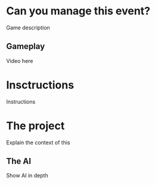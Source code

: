 <link rel="shortcut icon" type="image/x-icon" href="favicon.ico">
<html>
<body>
  <h1>Can you manage this event?</h1>
    <p>Game description</p>
  <h2>Gameplay</h2>
    <p>Video here</p>
  <h1>Insctructions</h1>
    <p>Instructions</p>
  <h1>The project</h1>
    <p>Explain the context of this</p>
  <h2>The AI</h2>
    <p>Show AI in depth</p>
</body>
</html>
